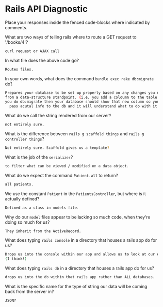 # Rails API Diagnostic

Place your responses inside the fenced code-blocks where indicated by comments.


What are two ways of telling rails where to route a GET request to '/books/4'?

```bash
curl request or AJAX call
```

In what file does the above code go?

```bash
Routes files.
```

In your own words, what does the command `bundle exec rake db:migrate` do?

```bash
Prepares your database to be set up properly based on any changes you make
from a data-structure standpoint. (i.e. you add a coloumn to the table, when
you do db:migrate then your database should show that new column so you can then
  pass acutal info to the db and it will understand what to do with it.)
```

What do we call the string rendered from our server?

```bash
not entirely sure.
```

What is the difference between `rails g scaffold things` and
`rails g controller things`?

```bash
Not entirely sure. Scaffold gives us a template?
```

What is the job of the `serializer`?

```bash
to filter what can be viewed / modified on a data object.
```

What do we expect the command `Patient.all` to return?

```bash
all patients.
```

We use the constant `Patient` in the `PatientsController`, but where is it
actually defined?

```bash
Defined as a class in models file.
```

Why do our `model` files appear to be lacking so much code, when they're doing
so much for us?

```bash
They inherit from the ActiveRecord.
```

What does typing `rails console` in a directory that houses a rails app do for
us?

```bash
Drops us into the console within our app and allows us to look at our database
(I think!)
```

What does typing `rails db` in a directory that houses a rails app do for us?

```bash
drops us into the db within that rails app rather than ALL databases.
```

What is the specific name for the type of string our data will be coming back
from the server in?

```bash
JSON?
```
